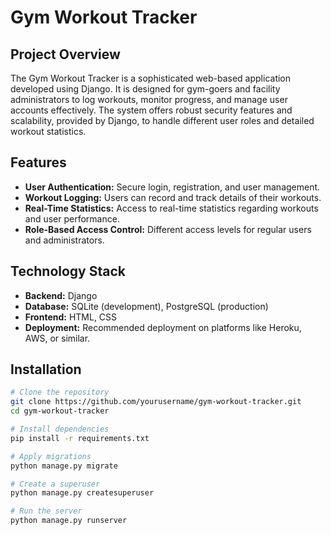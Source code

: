 # Gym Workout Tracker

## Project Overview

The Gym Workout Tracker is a sophisticated web-based application developed using Django. It is designed for gym-goers and facility administrators to log workouts, monitor progress, and manage user accounts effectively. The system offers robust security features and scalability, provided by Django, to handle different user roles and detailed workout statistics.

## Features

- **User Authentication:** Secure login, registration, and user management.
- **Workout Logging:** Users can record and track details of their workouts.
- **Real-Time Statistics:** Access to real-time statistics regarding workouts and user performance.
- **Role-Based Access Control:** Different access levels for regular users and administrators.

## Technology Stack

- **Backend:** Django
- **Database:** SQLite (development), PostgreSQL (production)
- **Frontend:** HTML, CSS
- **Deployment:** Recommended deployment on platforms like Heroku, AWS, or similar.

## Installation

```bash
# Clone the repository
git clone https://github.com/yourusername/gym-workout-tracker.git
cd gym-workout-tracker

# Install dependencies
pip install -r requirements.txt

# Apply migrations
python manage.py migrate

# Create a superuser
python manage.py createsuperuser

# Run the server
python manage.py runserver
